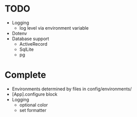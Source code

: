 TODO
====

* Logging
  * log level via environment variable
* Dotenv
* Database support
  * ActiveRecord
  * SqlLite
  * pg


Complete
========

* Environments determined by files in config/environments/
* [App].configure block
* Logging
  * optional color
  * set formatter

